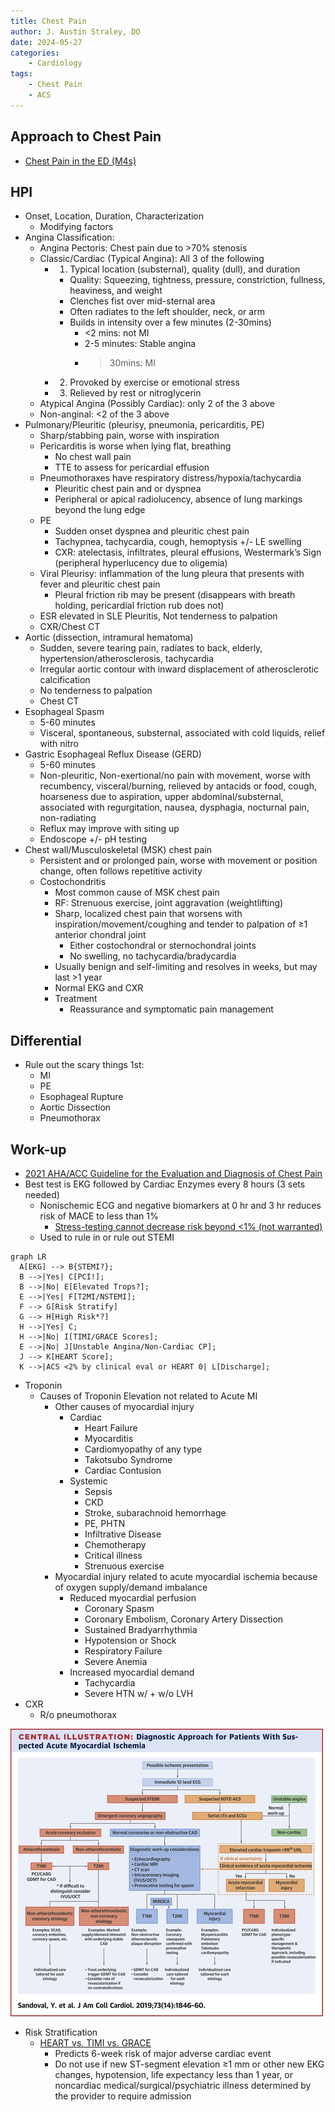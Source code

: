 ```yaml
---
title: Chest Pain
author: J. Austin Straley, DO
date: 2024-05-27
categories:
    - Cardiology
tags:
    - Chest Pain
    - ACS
---
```


## Approach to Chest Pain

- [Chest Pain in the ED (M4s)][1]

## HPI

- Onset, Location, Duration, Characterization
    - Modifying factors
- Angina Classification:
    - Angina Pectoris: Chest pain due to >70% stenosis
    - Classic/Cardiac (Typical Angina): All 3 of the following
        - 1) Typical location (substernal), quality (dull), and duration
            - Quality: Squeezing, tightness, pressure, constriction, fullness, heaviness, and weight
            - Clenches fist over mid-sternal area
            - Often radiates to the left shoulder, neck, or arm
            - Builds in intensity over a few minutes (2-30mins)
                - <2 mins: not MI
                - 2-5 minutes: Stable angina
                - >30mins: MI
        - 2) Provoked by exercise or emotional stress
        - 3) Relieved by rest or nitroglycerin
    - Atypical Angina (Possibly Cardiac): only 2 of the 3 above
    - Non-anginal: <2 of the 3 above
- Pulmonary/Pleuritic (pleurisy, pneumonia, pericarditis, PE)
    - Sharp/stabbing pain, worse with inspiration
    - Pericarditis is worse when lying flat, breathing
        - No chest wall pain
        - TTE to assess for pericardial effusion
    - Pneumothoraxes have respiratory distress/hypoxia/tachycardia
        - Pleuritic chest pain and or dyspnea
        - Peripheral or apical radiolucency, absence of lung markings beyond the lung edge
    - PE
        - Sudden onset dyspnea and pleuritic chest pain
        - Tachypnea, tachycardia, cough, hemoptysis +/- LE swelling
        - CXR: atelectasis, infiltrates, pleural effusions, Westermark’s Sign (peripheral hyperlucency due to oligemia)
    - Viral Pleurisy: inflammation of the lung pleura that presents with fever and pleuritic chest pain
        - Pleural friction rib may be present (disappears with breath holding, pericardial friction rub does not)
    - ESR elevated in SLE Pleuritis, Not tenderness to palpation
    - CXR/Chest CT
- Aortic (dissection, intramural hematoma)
    - Sudden, severe tearing pain, radiates to back, elderly, hypertension/atherosclerosis, tachycardia
    - Irregular aortic contour with inward displacement of atherosclerotic calcification
    - No tenderness to palpation
    - Chest CT
- Esophageal Spasm
    - 5-60 minutes
    - Visceral, spontaneous, substernal, associated with cold liquids, relief with nitro
- Gastric Esophageal Reflux Disease (GERD)
    - 5-60 minutes
    - Non-pleuritic, Non-exertional/no pain with movement, worse with recumbency, visceral/burning, relieved by antacids or food, cough, hoarseness due to aspiration, upper abdominal/substernal, associated with regurgitation, nausea, dysphagia, nocturnal pain, non-radiating
    - Reflux may improve with siting up
    - Endoscope +/- pH testing
- Chest wall/Musculoskeletal (MSK) chest pain
    - Persistent and or prolonged pain, worse with movement or position change, often follows repetitive activity
    - Costochondritis
        - Most common cause of MSK chest pain
        - RF: Strenuous exercise, joint aggravation (weightlifting)
        - Sharp, localized chest pain that worsens with inspiration/movement/coughing and tender to palpation of ≥1 anterior chondral joint
            - Either costochondral or sternochondral joints
            - No swelling, no tachycardia/bradycardia
        - Usually benign and self-limiting and resolves in weeks, but may last >1 year
        - Normal EKG and CXR
        - Treatment
            - Reassurance and symptomatic pain management

## Differential

- Rule out the scary things 1st:
    - MI
    - PE
    - Esophageal Rupture
    - Aortic Dissection
    - Pneumothorax

## Work-up

- [2021 AHA/ACC Guideline for the Evaluation and Diagnosis of Chest Pain][2]
- Best test is EKG followed by Cardiac Enzymes every 8 hours (3 sets needed)
    - Nonischemic ECG and negative biomarkers at 0 hr and 3 hr reduces risk of MACE to less than 1%
        - [Stress-testing cannot decrease risk beyond <1% (not warranted)][4]
    - Used to rule in or rule out STEMI

``` mermaid
graph LR
  A[EKG] --> B{STEMI?};
  B -->|Yes| C[PCI!];
  B -->|No| E[Elevated Trops?];
  E -->|Yes| F[T2MI/NSTEMI];
  F --> G[Risk Stratify]
  G --> H[High Risk*?]
  H -->|Yes| C;
  H -->|No| I[TIMI/GRACE Scores];
  E -->|No| J[Unstable Angina/Non-Cardiac CP];
  J --> K[HEART Score];
  K -->|ACS <2% by clinical eval or HEART 0| L[Discharge];
```

- Troponin
    - Causes of Troponin Elevation not related to Acute MI
        - Other causes of myocardial injury
            - Cardiac
                - Heart Failure
                - Myocarditis
                - Cardiomyopathy of any type
                - Takotsubo Syndrome
                - Cardiac Contusion
            - Systemic
                - Sepsis
                - CKD
                - Stroke, subarachnoid hemorrhage
                - PE, PHTN
                - Infiltrative Disease
                - Chemotherapy
                - Critical illness
                - Strenuous exercise
        - Myocardial injury related to acute myocardial ischemia because of oxygen supply/demand imbalance
            - Reduced myocardial perfusion
                - Coronary Spasm
                - Coronary Embolism, Coronary Artery Dissection
                - Sustained Bradyarrhythmia
                - Hypotension or Shock
                - Respiratory Failure
                - Severe Anemia
            - Increased myocardial demand
                - Tachycardia
                - Severe HTN w/ + w/o LVH
- CXR
    - R/o pneumothorax

![Courtesy of Sandoval, Y. et al. J AM Coll Cardiology 2019;73(14):1846-60](/assets/images/im-guide/cards/chest-pain/cp_algorithm.jpeg)

- Risk Stratification
    - [HEART vs. TIMI vs. GRACE][3]
        - Predicts 6-week risk of major adverse cardiac event
        - Do not use if new ST-segment elevation ≥1 mm or other new EKG changes, hypotension, life expectancy less than 1 year, or noncardiac medical/surgical/psychiatric illness determined by the provider to require admission

[1]: https://www.saem.org/about-saem/academies-interest-groups-affiliates2/cdem/for-students/online-education/m4-curriculum/group-m4-approach-to/chest-pain
[2]: https://pubmed.ncbi.nlm.nih.gov/34756653/{:target="_blank"}
[3]: https://www.internationaljournalofcardiology.com/article/S0167-5273(16)33282-X/fulltext
[4]: http://www.emdocs.net/chest-pain-controversies-risk-stratification-stress-test-utility-part-1/
